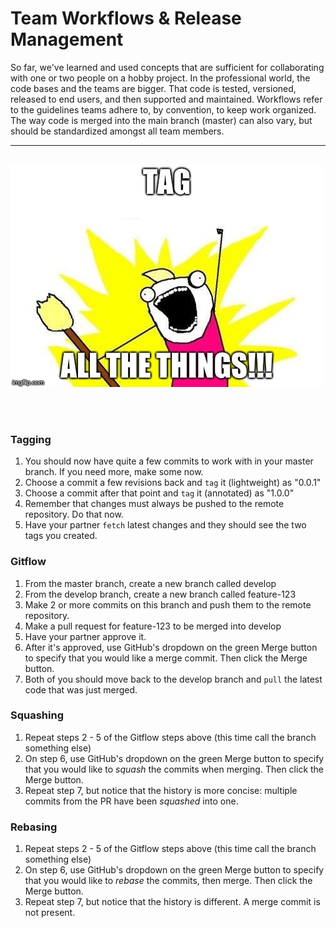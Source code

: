 # Team Workflows & Release Management
So far, we've learned and used concepts that are sufficient for collaborating with one or two people on a hobby project.  In the professional world, the code bases and the teams are bigger.  That code is tested, versioned, released to end users, and then supported and maintained.  Workflows refer to the guidelines teams adhere to, by convention, to keep work organized.  The way code is merged into the main branch (master) can also vary, but should be standardized amongst all team members.

<hr><br>

<div>
    <img src="5-meme.jpg">
</div>

<br><br>

### Tagging
1. You should now have quite a few commits to work with in your master branch.  If you need more, make some now.
1. Choose a commit a few revisions back and `tag` it (lightweight) as "0.0.1"
1. Choose a commit after that point and `tag` it (annotated) as "1.0.0"
1. Remember that changes must always be pushed to the remote repository.  Do that now.
1. Have your partner `fetch` latest changes and they should see the two tags you created.

### Gitflow
1. From the master branch, create a new branch called develop
1. From the develop branch, create a new branch called feature-123
1. Make 2 or more commits on this branch and push them to the remote repository.
1. Make a pull request for feature-123 to be merged into develop
1. Have your partner approve it.
1. After it's approved, use GitHub's dropdown on the green Merge button to specify that you would like a merge commit.  Then click the Merge button.
1. Both of you should move back to the develop branch and `pull` the latest code that was just merged.

### Squashing
1. Repeat steps 2 - 5 of the Gitflow steps above (this time call the branch something else)
1. On step 6, use GitHub's dropdown on the green Merge button to specify that you would like to *squash* the commits when merging.  Then click the Merge button.
1. Repeat step 7, but notice that the history is more concise: multiple commits from the PR have been *squashed* into one.

### Rebasing
1. Repeat steps 2 - 5 of the Gitflow steps above (this time call the branch something else)
1. On step 6, use GitHub's dropdown on the green Merge button to specify that you would like to *rebase* the commits, then merge.  Then click the Merge button.
1. Repeat step 7, but notice that the history is different.  A merge commit is not present.
